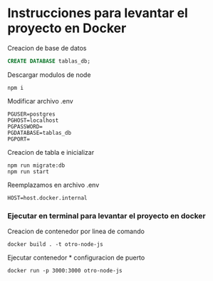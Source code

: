 <!-- DESAFIO REALIZADO POR TABATHA GAMBOA Y NICOLE GAMBOA  -->

# Instrucciones para levantar el proyecto en Docker



Creacion de base de datos 

```sql
CREATE DATABASE tablas_db;
```

Descargar modulos de node

```
npm i
```

Modificar archivo .env 

```
PGUSER=postgres
PGHOST=localhost
PGPASSWORD=
PGDATABASE=tablas_db
PGPORT=
```

Creacion de tabla e inicializar 

```
npm run migrate:db 
npm run start
```
 

Reemplazamos en archivo .env 

```
HOST=host.docker.internal
```

### Ejecutar en terminal para levantar el proyecto en docker

Creacion de contenedor por linea de comando 

```
docker build . -t otro-node-js
```

Ejecutar contenedor * configuracion de puerto

```
docker run -p 3000:3000 otro-node-js
```
